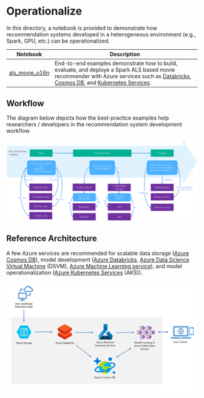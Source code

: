 # Operationalize

In this directory, a notebook is provided to demonstrate how recommendation systems developed in a heterogeneous environment (e.g., Spark, GPU, etc.) can be operationalized.

| Notebook | Description | 
| --- | --- | 
| [als_movie_o16n](als_movie_o16n.ipynb) | End-to-end examples demonstrate how to build, evaluate, and deploye a Spark ALS based movie recommender with Azure services such as [Databricks](https://azure.microsoft.com/en-us/services/databricks/), [Cosmos DB](https://docs.microsoft.com/en-us/azure/cosmos-db/introduction), and [Kubernetes Services](https://azure.microsoft.com/en-us/services/kubernetes-service/).


## Workflow
The diagram below depicts how the best-practice examples help researchers / developers in the recommendation system development workflow.

![workflow](/notebooks/04_operationalize/reco_workflow.png)

## Reference Architecture
A few Azure services are recommended for scalable data storage ([Azure Cosmos DB](https://docs.microsoft.com/en-us/azure/cosmos-db/introduction)), model development ([Azure Databricks](https://azure.microsoft.com/en-us/services/databricks/), [Azure Data Science Virtual Machine](https://azure.microsoft.com/en-us/services/virtual-machines/data-science-virtual-machines/) (DSVM), [Azure Machine Learning service](https://azure.microsoft.com/en-us/services/machine-learning-service/)), and model operationalization ([Azure Kubernetes Services](https://azure.microsoft.com/en-us/services/kubernetes-service/) (AKS)). 

![architecture](/notebooks/04_operationalize/reco-arch.png)
